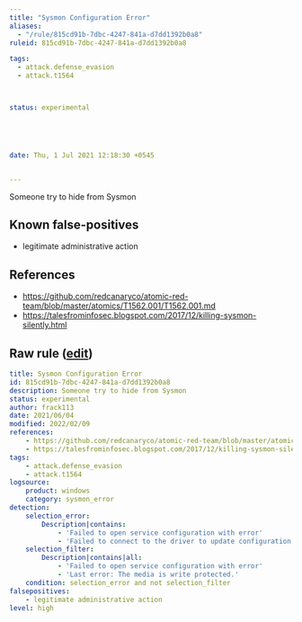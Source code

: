 ```yaml
---
title: "Sysmon Configuration Error"
aliases:
  - "/rule/815cd91b-7dbc-4247-841a-d7dd1392b0a8"
ruleid: 815cd91b-7dbc-4247-841a-d7dd1392b0a8

tags:
  - attack.defense_evasion
  - attack.t1564



status: experimental





date: Thu, 1 Jul 2021 12:18:30 +0545


---
```


Someone try to hide from Sysmon

<!--more-->


## Known false-positives

* legitimate administrative action



## References

* https://github.com/redcanaryco/atomic-red-team/blob/master/atomics/T1562.001/T1562.001.md
* https://talesfrominfosec.blogspot.com/2017/12/killing-sysmon-silently.html


## Raw rule ([edit](https://github.com/SigmaHQ/sigma/edit/master/rules/windows/sysmon/sysmon_config_modification_error.yml))
```yaml
title: Sysmon Configuration Error
id: 815cd91b-7dbc-4247-841a-d7dd1392b0a8
description: Someone try to hide from Sysmon
status: experimental
author: frack113
date: 2021/06/04
modified: 2022/02/09
references:
    - https://github.com/redcanaryco/atomic-red-team/blob/master/atomics/T1562.001/T1562.001.md
    - https://talesfrominfosec.blogspot.com/2017/12/killing-sysmon-silently.html
tags:
    - attack.defense_evasion
    - attack.t1564
logsource:
    product: windows
    category: sysmon_error
detection:
    selection_error:
        Description|contains:
            - 'Failed to open service configuration with error'
            - 'Failed to connect to the driver to update configuration'
    selection_filter:
        Description|contains|all:
            - 'Failed to open service configuration with error'
            - 'Last error: The media is write protected.'
    condition: selection_error and not selection_filter
falsepositives:
    - legitimate administrative action
level: high 

```
